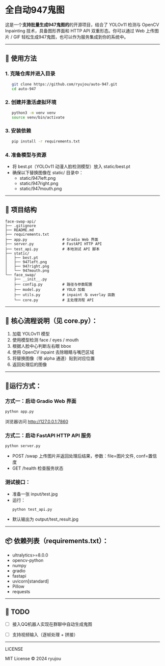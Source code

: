 # 全自动947鬼图

这是一个**支持批量生成947鬼图的**的开源项目，结合了 YOLOv11 检测与 OpenCV Inpainting 技术，具备图形界面和 HTTP API 双重形态。你可以通过 Web 上传图片 / GIF 轻松生成947鬼图，也可以作为服务集成到你的系统中。

---

## 🚀 使用方法

### 1. 克隆仓库并进入目录
```bash
   git clone https://github.com/ryujou/auto-947.git
   cd auto-947
```
### 2. 创建并激活虚拟环境
```bash
   python3 -m venv venv
   source venv/bin/activate
```
### 3. 安装依赖
```bash
   pip install -r requirements.txt
```
### 4. 准备模型与资源
   - 将 best.pt（YOLOv11 动漫人脸检测模型）放入 static/best.pt
   - 确保以下替换图像在 static/ 目录中：
     - static/947left.png
     - static/947right.png
     - static/947mouth.png

------------------------------------------------------------

## 📂 项目结构

```
face-swap-api/
├── .gitignore
├── README.md
├── requirements.txt
├── app.py                # Gradio Web 界面
├── server.py             # FastAPI HTTP API
├── test_api.py           # 本地测试 API 脚本
├── static/
│   ├── best.pt
│   ├── 947left.png
│   ├── 947right.png
│   └── 947mouth.png
└── face_swap/
    ├── __init__.py
    ├── config.py         # 路径与参数配置
    ├── model.py          # YOLO 加载
    ├── utils.py          # inpaint 与 overlay 函数
    └── core.py           # 主处理流程 API
```
------------------------------------------------------------

## 🧠 核心流程说明（见 core.py）：

1. 加载 YOLOv11 模型
2. 使用模型检测 face / eyes / mouth
3. 根据人脸中心判断左右眼 bbox
4. 使用 OpenCV inpaint 去除眼睛与嘴巴区域
5. 将替换图像（带 alpha 通道）贴到对应位置
6. 返回处理后的图像

------------------------------------------------------------

## 🚀运行方式：

### 方式一：启动 Gradio Web 界面
   ```bash
   python app.py
   ```
   浏览器访问 http://127.0.0.1:7860

### 方式二：启动 FastAPI HTTP API 服务
   ```bash
   python server.py
   ```
   - POST /swap     上传图片并返回处理后结果，参数：file=图片文件, conf=置信度
   - GET  /health   检查服务状态

### 测试接口：

 - 准备一张 input/test.jpg
 - 运行：
   ```bash
   python test_api.py
   ```
 - 默认输出为 output/test_result.jpg

------------------------------------------------------------

## 📦 依赖列表（requirements.txt）：

- ultralytics>=8.0.0
- opencv-python
- numpy
- gradio
- fastapi
- uvicorn[standard]
- Pillow
- requests

------------------------------------------------------------

## 📌 TODO

- [ ] 接入QQ机器人实现在群聊中自动生成鬼图
- [ ] 支持视频输入（逐帧处理 + 拼接）


------------------------------------------------------------

LICENSE

MIT License © 2024 ryujou
